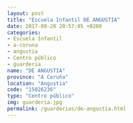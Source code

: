 ```yaml
---
layout: post
title: "Escuela Infantil DE ANGUSTIA"
date: 2017-09-20 20:57:05 +0200
categories:
- Escuela Infantil
- a-coruna
- angustia
- Centro público
- guarderia
name: "DE ANGUSTIA"
province: "A Coruña"
location: "Angustia"
code: "15026236"
type: "Centro público"
img: guarderia.jpg
permalink: /guarderias/de-angustia.html
---
```

